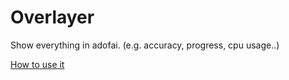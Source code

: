 # Overlayer

Show everything in adofai. (e.g. accuracy, progress, cpu usage..)

[How to use it](http://overlayer.info)
